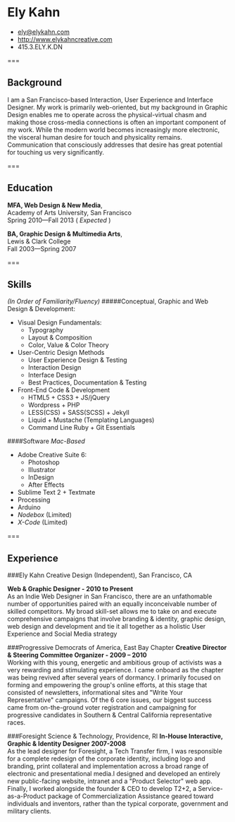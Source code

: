 # Ely Kahn

 * <ely@elykahn.com>
 * <http://www.elykahncreative.com>
 * 415.3.ELY.K.DN

===

## Background

I am a San Francisco-based Interaction, User Experience and Interface Designer. My work is primarily web-oriented, but my background in Graphic Design enables me to operate across the physical-virtual chasm and making those cross-media connections is often an important component of my work. While the modern world becomes increasingly more electronic, the visceral human desire for touch and physicality remains. Communication that consciously addresses that desire has great potential for touching us very significantly.



===

## Education


__MFA, Web Design & New Media__,  
Academy of Arts University, San Francisco  
Spring 2010—Fall 2013 ( *Expected* ) 

__BA, Graphic Design & Multimedia Arts__,  
Lewis & Clark College  
Fall 2003—Spring 2007 

===
## Skills
_(In Order of  Familiarity/Fluency)_
#####Conceptual, Graphic and Web Design & Development:
+ Visual Design Fundamentals:
  + Typography  
  + Layout & Composition
  + Color, Value & Color Theory
+ User-Centric Design Methods 
  + User Experience Design & Testing
  + Interaction Design
  + Interface Design
  + Best Practices, Documentation & Testing
+ Front-End Code & Development  
  + HTML5 + CSS3 + JS/jQuery
  + Wordpress + PHP
  + LESS(CSS) + SASS(SCSS) + Jekyll
  + Liquid + Mustache (Templating Languages)
  + Command Line Ruby + Git Essentials   
  
####Software
*Mac-Based*  
  
+ Adobe Creative Suite 6:  
  + Photoshop   
  + Illustrator  
  + InDesign  
  + After Effects 
+ Sublime Text 2 + Textmate 
+ Processing 
+  Arduino
+  *Nodebox* (Limited)
+  *X-Code* (Limited)

===
## Experience

###Ely Kahn Creative Design (Independent), San Francisco, CA
    
__Web & Graphic Designer - 2010 to Present__  
As an Indie Web Designer in San Francisco, there are an unfathomable number of opportunities paired with an equally inconceivable number of skilled competitors. My broad skill-set allows me to take on and execute comprehensive campaigns that involve branding & identity, graphic design, web design and development and tie it all together as a holistic User Experience and Social Media strategy


###Progressive Democrats of America, East Bay Chapter
__Creative Director & Steering Committee Organizer  - 2009 – 2010__  
Working with this young, energetic and ambitious group of activists was a very rewarding and stimulating experience. I came onboard as the chapter was being revived after several years of dormancy. I primarily focused on forming and empowering the group's online efforts, at this stage that consisted of newsletters, informational sites and "Write Your Representative" campaigns. Of the 6 core issues, our biggest success came from on-the-ground voter registration and campaigning for progressive candidates in Southern & Central California representative races.


###Foresight Science & Technology, Providence, RI
__In-House Interactive, Graphic & Identity Designer 2007-2008__  
As the lead designer for Foresight, a Tech Transfer firm, I was responsible for a complete redesign of the corporate identity, including logo and branding, print collateral and implementation across a broad range of electronic and presentational media.I designed and developed an entirely new public-facing website, intranet and a "Product Selector" web app. Finally, I worked alongside the founder & CEO to develop T2+2, a Service-as-a-Product package of Commercialization Assistance geared toward individuals and inventors, rather than the typical corporate, government and military clients. 
